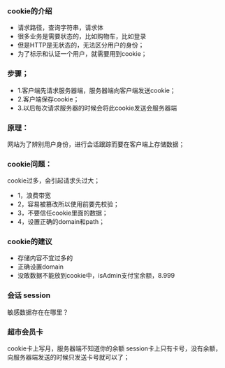 ### cookie的介绍

- 请求路径，查询字符串，请求体
- 很多业务是需要状态的，比如购物车，比如登录
- 但是HTTP是无状态的，无法区分用户的身份；
- 为了标示和认证一个用户，就需要用到cookie；
 
### 步骤；

- 1.客户端先请求服务器端，服务器端向客户端发送cookie；
- 2.客户端保存cookie；
- 3.以后每次请求服务器的时候会将此cookie发送会服务器端

### 原理：

网站为了辨别用户身份，进行会话跟踪而要在客户端上存储数据；

### cookie问题：

cookie过多，会引起请求头过大；

- 1，浪费带宽
- 2，容易被篡改所以使用前要先校验；
- 3，不要信任cookie里面的数据；
- 4，设置正确的domain和path；

### cookie的建议

- 存储内容不宜过多的
- 正确设置domain
- 没敢数据不能放到cookie中，isAdmin支付宝余额，8.999

### 会话 session

敏感数据存在在哪里？

### 超市会员卡

cookie卡上写月，服务器端不知道你的余额
session卡上只有卡号，没有余额，向服务器端发送的时候只发送卡号就可以了；
